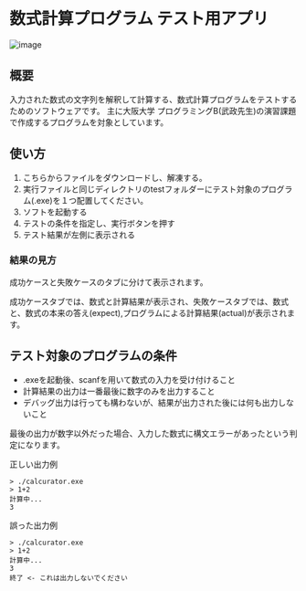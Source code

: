 # 数式計算プログラム テスト用アプリ
![image](https://github.com/tkhs-dev/culctester/assets/38522336/a499bca1-1c65-4d14-a6b4-af07a00bbbae)
## 概要
入力された数式の文字列を解釈して計算する、数式計算プログラムをテストするためのソフトウェアです。
主に大阪大学 プログラミングB(武政先生)の演習課題で作成するプログラムを対象としています。
## 使い方
1. こちらからファイルをダウンロードし、解凍する。
2. 実行ファイルと同じディレクトリのtestフォルダーにテスト対象のプログラム(.exe)を１つ配置してください。
3. ソフトを起動する
4. テストの条件を指定し、実行ボタンを押す
5. テスト結果が左側に表示される

### 結果の見方
成功ケースと失敗ケースのタブに分けて表示されます。

成功ケースタブでは、数式と計算結果が表示され、失敗ケースタブでは、数式と、数式の本来の答え(expect),プログラムによる計算結果(actual)が表示されます。

## テスト対象のプログラムの条件
- .exeを起動後、scanfを用いて数式の入力を受け付けること
- 計算結果の出力は一番最後に数字のみを出力すること
- デバッグ出力は行っても構わないが、結果が出力された後には何も出力しないこと

最後の出力が数字以外だった場合、入力した数式に構文エラーがあったという判定になります。

正しい出力例
```
> ./calcurator.exe
> 1+2
計算中...
3
```
誤った出力例
```
> ./calcurator.exe
> 1+2
計算中...
3
終了 <- これは出力しないでください
```
